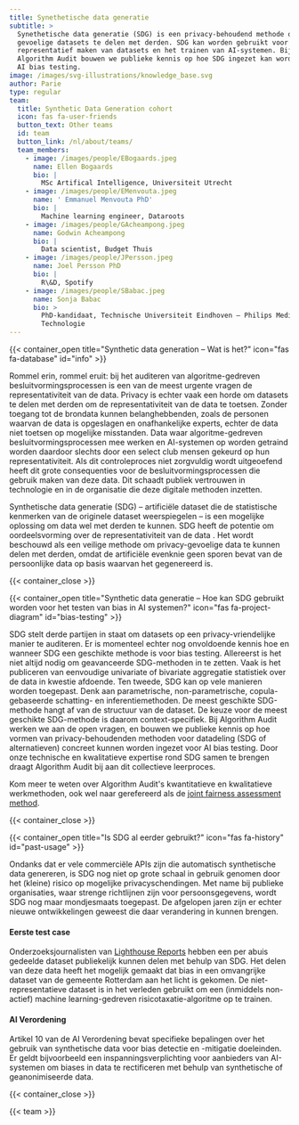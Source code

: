 ```yaml
---
title: Synethetische data generatie
subtitle: >
  Synethetische data generatie (SDG) is een privacy-behoudend methode om
  gevoelige datasets te delen met derden. SDG kan worden gebruikt voor het
  representatief maken van datasets en het trainen van AI-systemen. Bij
  Algorithm Audit bouwen we publieke kennis op hoe SDG ingezet kan worden voor
  AI bias testing.
image: /images/svg-illustrations/knowledge_base.svg
author: Parie
type: regular
team:
  title: Synthetic Data Generation cohort
  icon: fas fa-user-friends
  button_text: Other teams
  id: team
  button_link: /nl/about/teams/
  team_members:
    - image: /images/people/EBogaards.jpeg
      name: Ellen Bogaards
      bio: |
        MSc Artifical Intelligence, Universiteit Utrecht
    - image: /images/people/EMenvouta.jpeg
      name: ' Emmanuel Menvouta PhD'
      bio: |
        Machine learning engineer, Dataroots
    - image: /images/people/GAcheampong.jpeg
      name: Godwin Acheampong
      bio: |
        Data scientist, Budget Thuis
    - image: /images/people/JPersson.jpeg
      name: Joel Persson PhD
      bio: |
        R\&D, Spotify
    - image: /images/people/SBabac.jpeg
      name: Sonja Babac
      bio: >
        PhD-kandidaat, Technische Universiteit Eindhoven – Philips Medische
        Technologie
---
```


{{< container_open title="Synthetic data generation – Wat is het?" icon="fas fa-database" id="info" >}}

Rommel erin, rommel eruit: bij het auditeren van algoritme-gedreven besluitvormingsprocessen is een van de meest urgente vragen de representativiteit van de data. Privacy is echter vaak een horde om datasets te delen met derden om de representativiteit van de data te toetsen. Zonder toegang tot de brondata kunnen belanghebbenden, zoals de personen waarvan de data is opgeslagen en onafhankelijke experts, echter de data niet toetsen op mogelijke misstanden. Data waar algoritme-gedreven besluitvormingsprocessen mee werken en AI-systemen op worden getraind worden daardoor slechts door een select club mensen gekeurd op hun representativiteit. Als dit controleproces niet zorgvuldig wordt uitgeoefend heeft dit grote consequenties voor de besluitvormingsprocessen die gebruik maken van deze data. Dit schaadt publiek vertrouwen in technologie en in de organisatie die deze digitale methoden inzetten.

Synthetische data generatie (SDG) – artificiële dataset die de statistische kenmerken van de originele dataset weerspiegelen – is een mogelijke oplossing om data wel met derden te kunnen. SDG heeft de potentie om oordeelsvorming over de representativiteit van de data . Het wordt beschouwd als een veilige methode om privacy-gevoelige data te kunnen delen met derden, omdat de artificiële evenknie geen sporen bevat van de persoonlijke data op basis waarvan het gegenereerd is.

{{< container_close >}}

{{< container_open title="Synthetic data generatie – Hoe kan SDG gebruikt worden voor het testen van bias in AI systemen?" icon="fas fa-project-diagram" id="bias-testing" >}}

SDG stelt derde partijen in staat om datasets op een privacy-vriendelijke manier te auditeren. Er is momenteel echter nog onvoldoende kennis hoe en wanneer SDG een geschikte methode is voor bias testing. Allereerst is het niet altijd nodig om geavanceerde SDG-methoden in te zetten. Vaak is het publiceren van eenvoudige univariate of bivariate aggregatie statistiek over de data in kwestie afdoende. Ten tweede, SDG kan op vele manieren worden toegepast. Denk aan parametrische, non-parametrische, copula-gebaseerde schatting- en inferentiemethoden. De meest geschikte SDG-methode hangt af van de structuur van de dataset. De keuze voor de meest geschikte SDG-methode is daarom context-specifiek. Bij Algorithm Audit werken we aan de open vragen, en bouwen we publieke kennis op hoe vormen van privacy-behoudenden methoden voor datadeling (SDG of alternatieven) concreet kunnen worden ingezet voor AI bias testing. Door onze technische en kwalitatieve expertise rond SDG samen te brengen draagt Algorithm Audit bij aan dit collectieve leerproces.

Kom meer te weten over Algorithm Audit's kwantitatieve en kwalitatieve werkmethoden, ook wel naar gerefereerd als de [joint fairness assessment method](https://github.com/NGO-Algorithm-Audit/Bias_scan).

{{< container_close >}}

{{< container_open title="Is SDG al eerder gebruikt?" icon="fas fa-history" id="past-usage" >}}

Ondanks dat er vele commerciële APIs zijn die automatisch synthetische data genereren, is SDG nog niet op grote schaal in gebruik genomen door het (kleine) risico op mogelijke privacyschendingen. Met name bij publieke organisaties, waar strenge richtlijnen zijn voor persoonsgegevens, wordt SDG nog maar mondjesmaats toegepast. De afgelopen jaren zijn er echter nieuwe ontwikkelingen geweest die daar verandering in kunnen brengen.

#### Eerste test case

Onderzoeksjournalisten van [Lighthouse Reports](https://www.lighthousereports.com/suspicion-machines-methodology/) hebben een per abuis gedeelde dataset publiekelijk kunnen delen met behulp van SDG. Het delen van deze data heeft het mogelijk gemaakt dat bias in een omvangrijke dataset van de gemeente Rotterdam  aan het licht is gekomen. De niet-representatieve dataset is in het verleden gebruikt om een (inmiddels non-actief) machine learning-gedreven risicotaxatie-algoritme op te trainen.

#### AI Verordening

Artikel 10 van de AI Verordening bevat specifieke bepalingen over het gebruik van synthetische data voor bias detectie en -mitigatie doeleinden. Er geldt bijvoorbeeld een inspanningsverplichting voor aanbieders van AI-systemen om biases in data te rectificeren met behulp van synthetische of geanonimiseerde data.

{{< container_close >}}

{{< team >}}
